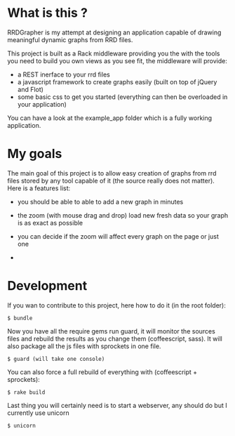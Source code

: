
# What is this ?

RRDGrapher is my attempt at designing an application capable of drawing meaningful
dynamic graphs from RRD files.

This project is built as a Rack middleware providing you the with the tools you need to
build you own views as you see fit, the middleware will provide:

- a REST inerface to your rrd files
- a javascript framework to create graphs easily (built on top of jQuery and Flot)
- some basic css to get you started (everything can then be overloaded in your application)

You can have a look at the example_app folder which is a fully working application.

# My goals

The main goal of this project is to allow easy creation of graphs from rrd files stored
by any tool capable of it (the source really does not matter). Here is a features list:

- you should be able to able to add a new graph in minutes
- the zoom (with mouse drag and drop) load new fresh data so your graph is as exact as possible


- you can decide if the zoom will affect every graph on the page or just one
- 


# Development

If you wan to contribute to this project, here how to do it (in the root folder):

    $ bundle

Now you have all the require gems run guard, it will monitor the sources files
and rebuild the results as you change them (coffeescript, sass).
It will also package all the js files with sprockets in one file.

    $ guard (will take one console)

You can also force a full rebuild of everything with (coffeescript + sprockets):

    $ rake build

Last thing you will certainly need is to start a webserver, any should do but
I currently use unicorn

    $ unicorn 

